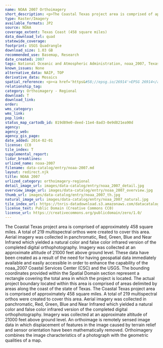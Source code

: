 ```yaml
---
name: NOAA 2007 Orthoimagery
short_description: <p>The Coastal Texas project area is comprised of approximately 458 square miles.</p>
type: Raster/Imagery
available_formats: JP2
source: NOAA
coverage_extent: Texas Coast (458 square miles)
data_download_lvl: quad
statewide_coverage:
footprint: USGS Quadrangle
download_size: 1.03 GB
recommended_use: Basemap, Research
date_created: 2007
tags: National Oceanic and Atmospheric Administration, noaa_2007, Texas, Coast, Regional, Imagery, Aerial, Orthoimagery, Natural Color, NC, Color Infrared, CIR, Historical
known_issues: None
alternative_data: NAIP, TOP
derivative_data: Mosaics
spatial_reference: <p><a href='https&#58;//epsg.io/26914'>EPSG 26914</a></p>
relationship_tag:
category: Orthoimagery - Regional
download: T
download_link:
order:
wms_category:
wms_link:
pop_link:
status_map_cartodb_id: 819d89e0-deed-11e4-8ad3-0e9d821ea90d
agency:
agency_web:
agency_gis_page:
date_added: 2014-02-01
license: CC0
tile_index: T
supplemental_report:
lidar_breaklines:
urlized_name: noaa-2007
filename: data-catalog/entry/noaa-2007.md
layout: redirect.njk
title: NOAA 2007
urlized_category: orthoimagery-regional
detail_image_url: images/data-catalog/entry/noaa_2007_detail.jpg
overview_image_url: images/data-catalog/entry/noaa_2007_overview.jpg
thumb_url: images/data-catalog/entry/noaa_2007_th.jpg
natural_image_url: images/data-catalog/entry/noaa_2007_natural.jpg
tile_index_url: https://tnris-datadownload.s3.amazonaws.com/datacatalog/tile_index/noaa_2007_tileindex.zip
license_text: Public Domain (Creative Commons CC0)
license_url: https://creativecommons.org/publicdomain/zero/1.0/
---
```


The Coastal Texas project area is comprised of approximately 458 square miles. A total of 219 multispectral orthos were created to cover this area. Aerial imagery was collected in panchromatic, Red, Green, Blue and Near Infrared which yielded a natural color and false color infrared version of the completed digital orthophotography. Imagery was collected at an approximate altitude of 21000 feet above ground level. These data have been created as a result of the need for having geospatial data immediately available and easily accessible in order to enhance the capability of the noaa_2007 Coastal Services Center (CSC) and the USGS. The bounding coordinates provided within the Spatial Domain section represent a rectangle covering the total area in which the project is located. The actual project boundary located within this area is comprised of areas delimited by areas along the coast of the state of Texas. The Coastal Texas project area is comprised of approximately 458 square miles. A total of 219 multispectral orthos were created to cover this area. Aerial imagery was collected in panchromatic, Red, Green, Blue and Near Infrared which yielded a natural color and false color infrared version of the completed digital orthophotography. Imagery was collected at an approximate altitude of 21000 feet above ground level. An orthoimage is remotely sensed image data in which displacement of features in the image caused by terrain relief and sensor orientation have been mathematically removed. Orthoimagery combines the image characteristics of a photograph with the geometric qualities of a map.
